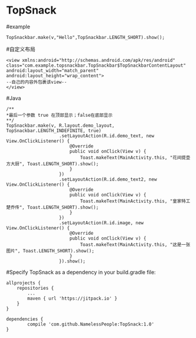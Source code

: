 
TopSnack
==============================================================
#example


	TopSnackbar.make(v,"Hello",TopSnackbar.LENGTH_SHORT).show();
	
	
#自定义布局

	<view xmlns:android="http://schemas.android.com/apk/res/android"
    class="com.example.topsnackbar.TopSnackbar$TopSnackbarContentLayout"
    android:layout_width="match_parent"
    android:layout_height="wrap_content">
    --自己的内容外包裹该view--
	</view>
#Java

	/**
	*最后一个参数 true 在顶部显示；false在底部显示
	**/
	TopSnackbar.make(v, R.layout.demo_layout, TopSnackbar.LENGTH_INDEFINITE, true)
                        .setLayoutAction(R.id.demo_text, new View.OnClickListener() {
                            @Override
                            public void onClick(View v) {
                                Toast.makeText(MainActivity.this, "花间提壶方大厨", Toast.LENGTH_SHORT).show();
                            }
                        })
                        .setLayoutAction(R.id.demo_text2, new View.OnClickListener() {
                            @Override
                            public void onClick(View v) {
                                Toast.makeText(MainActivity.this, "皇家特工楚乔传", Toast.LENGTH_SHORT).show();
                            }
                        })
                        .setLayoutAction(R.id.image, new View.OnClickListener() {
                            @Override
                            public void onClick(View v) {
                                Toast.makeText(MainActivity.this, "这是一张图片", Toast.LENGTH_SHORT).show();
                            }
                        }).show();
#Specify TopSnack as a dependency in your build.gradle file:

	allprojects {
		repositories {
			...
			maven { url 'https://jitpack.io' }
		}
	}

	dependencies {
	        compile 'com.github.NamelessPeople:TopSnack:1.0'
	}



